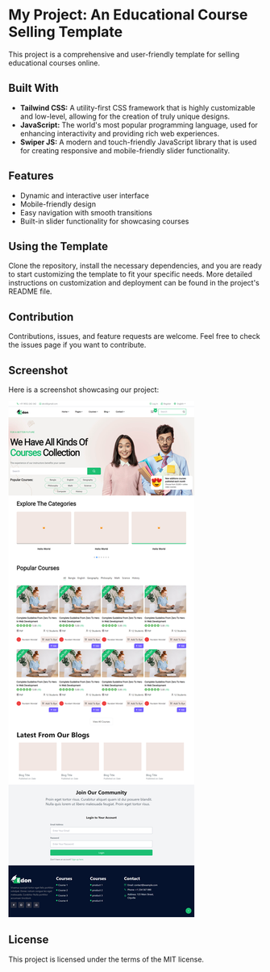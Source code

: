 # My Project: An Educational Course Selling Template

This project is a comprehensive and user-friendly template for selling educational courses online. 

## Built With 

- **Tailwind CSS:** A utility-first CSS framework that is highly customizable and low-level, allowing for the creation of truly unique designs.
- **JavaScript:** The world's most popular programming language, used for enhancing interactivity and providing rich web experiences.
- **Swiper JS:** A modern and touch-friendly JavaScript library that is used for creating responsive and mobile-friendly slider functionality.

## Features

- Dynamic and interactive user interface
- Mobile-friendly design
- Easy navigation with smooth transitions
- Built-in slider functionality for showcasing courses

## Using the Template

Clone the repository, install the necessary dependencies, and you are ready to start customizing the template to fit your specific needs. More detailed instructions on customization and deployment can be found in the project's README file.

## Contribution

Contributions, issues, and feature requests are welcome. Feel free to check the issues page if you want to contribute.


## Screenshot

Here is a screenshot showcasing our project:

![Screenshot Description](assets/screenshot.png)


## License

This project is licensed under the terms of the MIT license.
